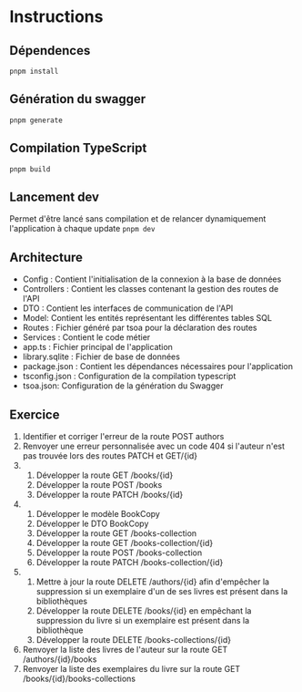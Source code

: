 # Instructions

## Dépendences

`pnpm install`

## Génération du swagger

`pnpm generate`

## Compilation TypeScript

`pnpm build`

## Lancement dev

Permet d'être lancé sans compilation et de relancer dynamiquement l'application à chaque update
`pnpm dev`

## Architecture

- Config : Contient l'initialisation de la connexion à la base de données
- Controllers : Contient les classes contenant la gestion des routes de l'API
- DTO : Contient les interfaces de communication de l'API
- Model: Contient les entités représentant les différentes tables SQL
- Routes : Fichier généré par tsoa pour la déclaration des routes
- Services : Contient le code métier
- app.ts : Fichier principal de l'application
- library.sqlite : Fichier de base de données
- package.json : Contient les dépendances nécessaires pour l'application
- tsconfig.json : Configuration de la compilation typescript
- tsoa.json: Configuration de la génération du Swagger

## Exercice

1) Identifier et corriger l'erreur de la route POST authors
2) Renvoyer une erreur personnalisée avec un code 404 si l'auteur n'est pas trouvée lors des routes PATCH et GET/{id}
3)
    1) Développer la route GET /books/{id}
    2) Développer la route POST /books
    3) Développer la route PATCH /books/{id}
4)
    1) Développer le modèle BookCopy
    2) Développer le DTO BookCopy
    3) Développer la route GET /books-collection
    4) Développer la route GET /books-collection/{id}
    5) Développer la route POST /books-collection
    6) Développer la route PATCH /books-collection/{id}
5)
    1) Mettre à jour la route DELETE /authors/{id} afin d'empêcher la suppression si un exemplaire d'un de ses livres est présent dans la bibliothèques
    2) Développer la route DELETE /books/{id} en empêchant la suppression du livre si un exemplaire est présent dans la bibliothèque
    3) Développer la route DELETE /books-collections/{id}
6) Renvoyer la liste des livres de l'auteur sur la route GET /authors/{id}/books
7) Renvoyer la liste des exemplaires du livre sur la route GET /books/{id}/books-collections

